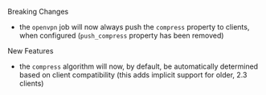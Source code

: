 Breaking Changes

* the `openvpn` job will now always push the `compress` property to clients, when configured (`push_compress` property has been removed)

New Features

* the `compress` algorithm will now, by default, be automatically determined based on client compatibility (this adds implicit support for older, 2.3 clients)
